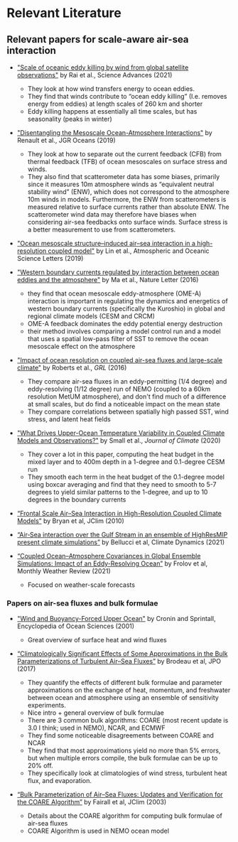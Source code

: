 # Relevant Literature

## Relevant papers for scale-aware air-sea interaction
- ["Scale of oceanic eddy killing by wind from global satellite observations"](https://advances.sciencemag.org/content/7/28/eabf4920.abstract) by Rai et al., Science Advances (2021)
   - They look at how wind transfers energy to ocean eddies.
   - They find that winds contribute to “ocean eddy killing” (I.e. removes energy from eddies) at length scales of 260 km and shorter
   - Eddy killing happens at essentially all time scales, but has seasonality (peaks in winter)

- ["Disentangling the Mesoscale Ocean-Atmosphere Interactions"](https://agupubs.onlinelibrary.wiley.com/doi/full/10.1029/2018JC014628) by Renault et al., JGR Oceans (2019) 
   - They look at how to separate out the current feedback (CFB) from thermal feedback (TFB) of ocean mesoscales on surface stress and winds.
   - They also find that scatterometer data has some biases, primarily since it measures 10m atmosphere winds as “equivalent neutral stability wind” (ENW), which does not correspond to the atmosphere 10m winds in models. Furthermore, the ENW from scatterometers is measured relative to surface currents rather than absolute ENW. The scatterometer wind data may therefore have biases when considering air-sea feedbacks onto surface winds. Surface stress is a better measurement to use from scatterometers.

- ["Ocean mesoscale structure–induced air–sea interaction in a high-resolution coupled model"](https://www.tandfonline.com/doi/full/10.1080/16742834.2019.1569454) by Lin et al., Atmospheric and Oceanic Science Letters (2019)

- ["Western boundary currents regulated by interaction between ocean eddies and the atmosphere"](https://www.nature.com/articles/nature18640) by Ma et al., Nature Letter (2016)
   - they find that ocean mesoscale eddy-atmosphere (OME-A) interaction is important in regulating the dynamics and energetics of western boundary currents (specifically the Kuroshio) in global and regional climate models (CESM and CRCM)
   - OME-A feedback dominates the eddy potential energy destruction
   - their method involves comparing a model control run and a model that uses a spatial low-pass filter of SST to remove the ocean mesoscale effect on the atmosphere

- ["Impact of ocean resolution on coupled air-sea fluxes and large-scale climate"](https://agupubs.onlinelibrary.wiley.com/doi/full/10.1002/2016GL070559) by Roberts et al., _GRL_ (2016)
  - They compare air-sea fluxes in an eddy-permitting (1/4 degree) and eddy-resolving (1/12 degree) run of NEMO (coupled to a 60km resolution MetUM atmosphere), and don't find much of a difference at small scales, but do find a noticeable impact on the mean state
  - They compare correlations between spatially high passed SST, wind stress, and latent heat fields

- ["What Drives Upper-Ocean Temperature Variability in Coupled Climate Models and Observations?"](https://journals.ametsoc.org/view/journals/clim/33/2/jcli-d-19-0295.1.xml) by Small et al., _Journal of Climate_ (2020)
  - They cover a lot in this paper, computing the heat budget in the mixed layer and to 400m depth in a 1-degree and 0.1-degree CESM run
  - They smooth each term in the heat budget of the 0.1-degree model using boxcar averaging and find that they need to smooth to 5-7 degrees to yield similar patterns to the 1-degree, and up to 10 degrees in the boundary currents

- [“Frontal Scale Air–Sea Interaction in High-Resolution Coupled Climate Models”](https://journals.ametsoc.org/view/journals/clim/23/23/2010jcli3665.1.xml) by Bryan et al, JClim (2010)

- [“Air‐Sea interaction over the Gulf Stream in an ensemble of HighResMIP present climate simulations”](https://link.springer.com/article/10.1007/s00382-020-05573-z) by Bellucci et al, Climate Dynamics (2021)

- [“Coupled Ocean–Atmosphere Covariances in Global Ensemble Simulations: Impact of an Eddy-Resolving Ocean”](https://journals.ametsoc.org/view/journals/mwre/149/5/MWR-D-20-0352.1.xml) by Frolov et al, Monthly Weather Review (2021)
   - Focused on weather-scale forecasts

### Papers on air-sea fluxes and bulk formulae
- ["Wind and Buoyancy-Forced Upper Ocean"](https://www.pmel.noaa.gov/people/cronin/encycl/ms0157.pdf) by Cronin and Sprintall, Encyclopedia of Ocean Sciences (2001)
   - Great overview of surface heat and wind fluxes

- [“Climatologically Significant Effects of Some Approximations in the Bulk Parameterizations of Turbulent Air–Sea Fluxes”](https://journals.ametsoc.org/view/journals/phoc/47/1/jpo-d-16-0169.1.xml) by Brodeau et al, JPO (2017)
   - They quantify the effects of different bulk formulae and parameter approximations on the exchange of heat, momentum, and freshwater between ocean and atmosphere using an ensemble of sensitivity experiments.
   - Nice intro + general overview of bulk formulae
   - There are 3 common bulk algorithms: COARE (most recent update is 3.0 I think; used in NEMO), NCAR, and ECMWF
   - They find some noticeable disagreements between COARE and NCAR
   - They find that most approximations yield no more than 5% errors, but when multiple errors compile, the bulk formulae can be up to 20% off.
   - They specifically look at climatologies of wind stress, turbulent heat flux, and evaporation.

- [“Bulk Parameterization of Air–Sea Fluxes: Updates and Verification for the COARE Algorithm”](https://journals.ametsoc.org/view/journals/clim/16/4/1520-0442_2003_016_0571_bpoasf_2.0.co_2.xml) by Fairall et al, JClim (2003)
   - Details about the COARE algorithm for computing bulk formulae of air-sea fluxes
   - COARE Algorithm is used in NEMO ocean model
